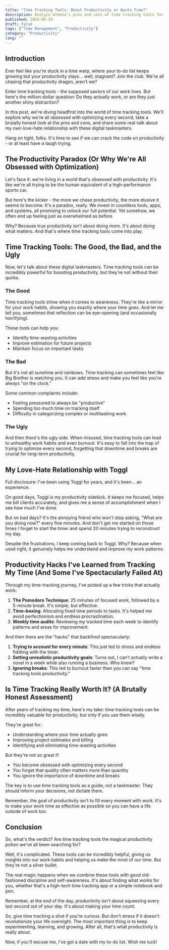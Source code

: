 ```yaml
---
title: "Time Tracking Tools: Boost Productivity or Waste Time?"
description: Analyze Athena's pros and cons of time tracking tools for productivity. I'll show you how to use them effectively and avoid common pitfalls. Let's boost your efficiency today!
published: 2024-05-29
draft: false
tags: ["Time Management", "Productivity"]
category: "Productivity"
lang: ""
---
```


<!-- ![Hero Image](./heroImage.jpg) -->

## Introduction

Ever feel like you're stuck in a time warp, where your to-do list keeps growing but your productivity stays... well, stagnant? Join the club. We're all chasing that productivity dragon, aren't we?

Enter time tracking tools - the supposed saviors of our work lives. But here's the million-dollar question: Do they actually work, or are they just another shiny distraction?

In this post, we're diving headfirst into the world of time tracking tools. We'll explore why we're all obsessed with optimizing every second, take a brutally honest look at the pros and cons, and share some real-talk about my own love-hate relationship with these digital taskmasters.

Hang on tight, folks. It's time to see if we can crack the code on productivity - or at least have a laugh trying.


## The Productivity Paradox (Or Why We're All Obsessed with Optimization)

Let's face it: we're living in a world that's obsessed with productivity. It's like we're all trying to be the human equivalent of a high-performance sports car.

But here's the kicker - the more we chase productivity, the more elusive it seems to become. It's a paradox, really. We invest in countless tools, apps, and systems, all promising to unlock our full potential. Yet somehow, we often end up feeling just as overwhelmed as before.

Why? Because true productivity isn't about doing more. It's about doing what matters. And that's where time tracking tools come into play.

## Time Tracking Tools: The Good, the Bad, and the Ugly

Now, let's talk about these digital taskmasters. Time tracking tools can be incredibly powerful for boosting productivity, but they're not without their quirks.

### The Good

Time tracking tools shine when it comes to awareness. They're like a mirror for your work habits, showing you exactly where your time goes. And let me tell you, sometimes that reflection can be eye-opening (and occasionally horrifying).

These tools can help you:

- Identify time-wasting activities
- Improve estimation for future projects
- Maintain focus on important tasks

### The Bad

But it's not all sunshine and rainbows. Time tracking can sometimes feel like Big Brother is watching you. It can add stress and make you feel like you're always "on the clock."

Some common complaints include:

- Feeling pressured to always be "productive"
- Spending too much time on tracking itself
- Difficulty in categorizing complex or multitasking work

### The Ugly

And then there's the ugly side. When misused, time tracking tools can lead to unhealthy work habits and even burnout. It's easy to fall into the trap of trying to optimize every second, forgetting that downtime and breaks are crucial for long-term productivity.

## My Love-Hate Relationship with Toggl

Full disclosure: I've been using Toggl for years, and it's been... an experience.

On good days, Toggl is my productivity sidekick. It keeps me focused, helps me bill clients accurately, and gives me a sense of accomplishment when I see how much I've done.

But on bad days? It's the annoying friend who won't stop asking, "What are you doing now?" every five minutes. And don't get me started on those times I forget to start the timer and spend 20 minutes trying to reconstruct my day.

Despite the frustrations, I keep coming back to Toggl. Why? Because when used right, it genuinely helps me understand and improve my work patterns.

## Productivity Hacks I've Learned from Tracking My Time (And Some I've Spectacularly Failed At)

Through my time-tracking journey, I've picked up a few tricks that actually work:

1. **The Pomodoro Technique**: 25 minutes of focused work, followed by a 5-minute break. It's simple, but effective.
2. **Time-boxing**: Allocating fixed time periods to tasks. It's helped me avoid perfectionism and endless procrastination.
3. **Weekly time audits**: Reviewing my tracked time each week to identify patterns and areas for improvement.

And then there are the "hacks" that backfired spectacularly:

1. **Trying to account for every minute**: This just led to stress and endless fiddling with the timer.
2. **Setting unrealistic productivity goals**: Turns out, I can't actually write a novel in a week while also running a business. Who knew?
3. **Ignoring breaks**: This led to burnout faster than you can say "time tracking tools productivity."

## Is Time Tracking Really Worth It? (A Brutally Honest Assessment)

After years of tracking my time, here's my take: time tracking tools can be incredibly valuable for productivity, but only if you use them wisely.

They're great for:

- Understanding where your time actually goes
- Improving project estimates and billing
- Identifying and eliminating time-wasting activities

But they're not so great if:

- You become obsessed with optimizing every second
- You forget that quality often matters more than quantity
- You ignore the importance of downtime and breaks

The key is to use time tracking tools as a guide, not a taskmaster. They should inform your decisions, not dictate them.

Remember, the goal of productivity isn't to fill every moment with work. It's to make your work time as effective as possible so you can have a life outside of work too.

## Conclusion

So, what's the verdict? Are time tracking tools the magical productivity potion we've all been searching for?

Well, it's complicated. These tools can be incredibly helpful, giving us insights into our work habits and helping us make the most of our time. But they're not a silver bullet.

The real magic happens when we combine these tools with good old-fashioned discipline and self-awareness. It's about finding what works for you, whether that's a high-tech time tracking app or a simple notebook and pen.

Remember, at the end of the day, productivity isn't about squeezing every last second out of your day. It's about making your time count.

So, give time tracking a shot if you're curious. But don't stress if it doesn't revolutionize your life overnight. The most important thing is to keep experimenting, learning, and growing. After all, that's what productivity is really about.

Now, if you'll excuse me, I've got a date with my to-do list. Wish me luck!
